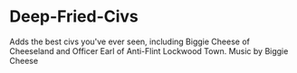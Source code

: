 # Deep-Fried-Civs
Adds the best civs you've ever seen, including Biggie Cheese of Cheeseland and Officer Earl of Anti-Flint Lockwood Town. Music by Biggie Cheese
